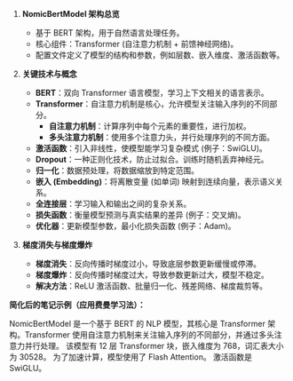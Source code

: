 
1.  **NomicBertModel 架构总览**

    *   基于 BERT 架构，用于自然语言处理任务。
    *   核心组件：Transformer (自注意力机制 + 前馈神经网络)。
    *   配置文件定义了模型的结构和参数，例如层数、嵌入维度、激活函数等。

2.  **关键技术与概念**

    *   **BERT**：双向 Transformer 语言模型，学习上下文相关的语言表示。
    *   **Transformer**：自注意力机制是核心，允许模型关注输入序列的不同部分。
        *   **自注意力机制**：计算序列中每个元素的重要性，进行加权。
        *   **多头注意力机制**：使用多个注意力头，并行处理序列的不同方面。
    *   **激活函数**：引入非线性，使模型能学习复杂模式 (例子：SwiGLU)。
    *   **Dropout**：一种正则化技术，防止过拟合。训练时随机丢弃神经元。
    *   **归一化**：数据预处理，将数据缩放到特定范围。
    *   **嵌入 (Embedding)**：将离散变量 (如单词) 映射到连续向量，表示语义关系。
    *   **全连接层**：学习输入和输出之间的复杂关系。
    *   **损失函数**：衡量模型预测与真实结果的差异 (例子：交叉熵)。
    *   **优化器**：更新模型参数，最小化损失函数 (例子：Adam)。

3.  **梯度消失与梯度爆炸**

    *   **梯度消失**：反向传播时梯度过小，导致底层参数更新缓慢或停滞。
    *   **梯度爆炸**：反向传播时梯度过大，导致参数更新过大，模型不稳定。
    *   **解决方法**：ReLU 激活函数、批量归一化、残差网络、梯度裁剪等。


**简化后的笔记示例（应用费曼学习法）：**

NomicBertModel 是一个基于 BERT 的 NLP 模型，其核心是 Transformer 架构。Transformer 使用自注意力机制来关注输入序列的不同部分，并通过多头注意力并行处理。  该模型有 12 层 Transformer 块，嵌入维度为 768，词汇表大小为 30528。  为了加速计算，模型使用了 Flash Attention。 激活函数是 SwiGLU。

